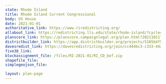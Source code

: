 ```yaml
---
state: Rhode Island
title: Rhode Island Current Congressional
body: US House
date: 2021-01-01
authoritative_link: https://www.riredistricting.org/
allabout_link: https://redistricting.lls.edu/state/rhode-island/?cycle=2020&level=Congress&startdate=
planscore_link: https://planscore.campaignlegal.org/plan.html?20211011T005016.275148390Z
districtbuilder_link: https://app.districtbuilder.org/projects/5165b4f5-2d78-42cb-8963-d3cfc50b068e
davesredist_link: https://davesredistricting.org/join/cc444bc3-c333-44ae-bc7c-1334daca4bb3
five38_link:
blockassignment_file: /files/RI-2021-01/RI_CD_bef.zip
shapefile_file:
simplegeojson_file:

layout: plan-page
---
```

